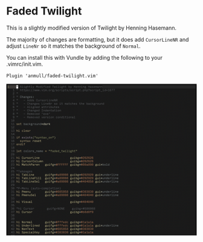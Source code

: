 # Faded Twilight

This is a slightly modified version of Twilight by Henning Hasemann.

The majority of changes are formatting, but it does add `CursorLineNR` and adjust `LineNr` so it matches the background of `Normal`.

You can install this with Vundle by adding the following to your .vimrc/init.vim.

```
Plugin 'anmull/faded-twilight.vim'
```

<p style="text-align:center"><img src="./screenshot.png"></p>
